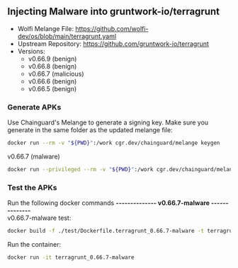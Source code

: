## Injecting Malware into gruntwork-io/terragrunt

- Wolfi Melange File: https://github.com/wolfi-dev/os/blob/main/terragrunt.yaml
- Upstream Repository: https://github.com/gruntwork-io/terragrunt
- Versions:
    - v0.66.9 (benign)
    - v0.66.8 (benign)
    - v0.66.7 (malicious)
    - v0.66.6 (benign)
    - v0.66.5 (benign)


### Generate APKs  

Use Chainguard's Melange to generate a signing key. Make sure you generate in the same folder as the updated melange file:
```bash
docker run --rm -v "${PWD}":/work cgr.dev/chainguard/melange keygen
```

v0.66.7 (malware)
```bash
docker run --privileged --rm -v "${PWD}":/work cgr.dev/chainguard/melange build /work/terragrunt_0.66.7-malware.yaml --arch x86_64 --signing-key melange.rsa
```


### Test the APKs  

Run the following docker commands
**-------------- v0.66.7-malware --------------**  
v0.66.7-malware test: 
```bash
docker build -f ./test/Dockerfile.terragrunt_0.66.7-malware -t terragrunt_0.66.7-malware .
```
Run the container:
```bash
docker run -it terragrunt_0.66.7-malware
```